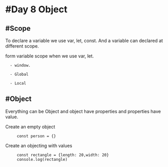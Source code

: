 # #Day 8 Object

## #Scope

To declare a variable we use var, let, const. And a variable can declared at different scope.

form variable scope when we use var, let.

      - window.

      - Global

      - Local

## #Object

Everything can be Object and object have properties and properties have value.

Create an empty object

         const person = {}

Create an objecting with values

         const rectangle = {length: 20,width: 20}
         console.log(rectangle)


